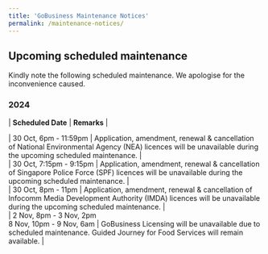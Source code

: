 ```yaml
---
title: 'GoBusiness Maintenance Notices'
permalink: /maintenance-notices/
---
```


## Upcoming scheduled maintenance

Kindly note the following scheduled maintenance. We apologise for the inconvenience caused. 


### 2024 

| **Scheduled Date** | **Remarks** |  


         
| 30 Oct, 6pm - 11:59pm | Application, amendment, renewal & cancellation of National Environmental Agency (NEA) licences will be unavailable during the upcoming scheduled maintenance. |     
| 30 Oct, 7:15pm - 9:15pm | Application, amendment, renewal & cancellation of Singapore Police Force (SPF) licences will be unavailable during the upcoming scheduled maintenance. |      
| 30 Oct, 8pm - 11pm | Application, amendment, renewal & cancellation of Infocomm Media Development Authority (IMDA) licences will be unavailable during the upcoming scheduled maintenance. |      
| 2 Nov, 8pm - 3 Nov, 2pm<br>8 Nov, 10pm - 9 Nov, 6am | GoBusiness Licensing will be unavailable due to scheduled maintenance. Guided Journey for Food Services will remain available. |    




<script src="/jquery/jquery.min.js"></script> <script src="/jquery/resize-tables.js"></script>
